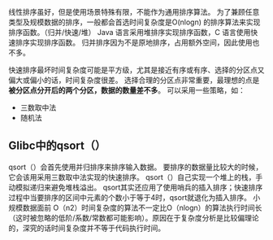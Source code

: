 线性排序虽好，但是使用场景特殊有限，不能作为通用排序算法。 
为了兼顾任意类型及规模数据的排序，一般都会首选时间复杂度是O(nlogn) 的排序算法来实现排序函数。（归并/快速/堆） 
Java 语言采用堆排序实现排序函数，C 语言使用快速排序实现排序函数。 
归并排序因为不是原地排序，占用额外空间，因此使用也不多。

快速排序最坏时间复杂度可能是平方级，尤其是接近有序或有序、选择的分区点又偏大或偏小的话，时间复杂度很差。 
选择合理的分区点非常重要，最理想的点是 **被分区点分开后的两个分区，数据的数量差不多**。 
可以采用一些策略，如：

- 三数取中法
- 随机法

## Glibc中的qsort（）

qsort（）会首先使用并归排序来排序输入数据。 
要排序的数据量比较大的时候，它会该用采用三数取中法实现的快速排序。 
qsort（）自己实现一个堆上的栈，手动模拟递归来避免堆栈溢出。 
qsort其实还应用了使用哨兵的插入排序；快速排序过程中当要排序的区间中元素的个数小于等于4时，qsort就退化为插入排序。 小规模数据面前 O（n2）时间复杂度的算法不一定比O（nlogn）的算法执行时间长（这时被忽略的低阶/系数/常数都可能影响）。原因在于复杂度分析是比较偏理论的，深究的话时间复杂度并不等于代码执行时间。